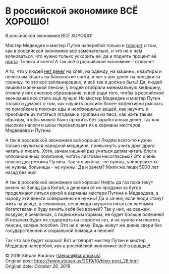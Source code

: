 # В российской экономике ВСЁ ХОРОШО!

В российской экономике ВСЁ ХОРОШО!

Мистер Медведев и мистер Путин наперебой только и [говорят](https://www.rosbalt.ru/like/2019/10/21/1808926.html) о том, как в российской экономике всё замечательно, и что не о чем волноваться, что нужно только ускорить её, да и поднять процент её [роста](https://rg.ru/2019/10/28/medvedev-poruchil-uskorit-rost-rossijskoj-ekonomiki.html). Только и всего! А так всё в российской экономике - отлично!

А то, что у людей [нет денег](https://www.svoboda.org/a/30904961.html) на хлеб, на одежду, на машины, квартиры и нечего им класть на банковские счета, и нет у них денег на поездки за границу, то это всё запланировано, и всё так и должно быть! Да, людей лишили маленькой пенсии, у людей отобрали минимальную медицину, отняли у них сносное образование, и всё ради того, чтобы в российской экономике всё стало ещё лучше! Но мистер Медведев и мистер Путин только и думают о том, как научить россиян более эффективно рыскать по помойкам в поисках еды и необходимых вещей, как научить и приобщить их питаться ягодами и грибами из леса, как жить таким образом, чтобы можно было прожить без заработанных денег, так как высокие налоги и цены перенаправят их в карманы мистеров Медведева и Путина.

А так в российской экономике всё хорошо! Людям всего-то нужно только научиться народной медицине, привыкнуть учить друг друга читать и писать. Хотя, зачем лишний раз учиться детям читать блоги оппозиционных политиков, читать листовки несогласных? Это очень опасно для режима Путина. Так что школы - не нужны, университеты - не нужны, больницы - не нужны. Да и зачем? Жили же люди 5000 лет назад без них!

А так в российской экономике всё хорошо! Нефть да газ пока текут рекою на Запад да в Китай, а денежки от их продажи за бугор продолжают литься рекой в карманы мистера Путина и Медведева, а народу эти деньги совершенно не нужны! Да и зачем, если люди станут жить на улице, в землянках, если люди научатся питаться лесными богатствами и буду лечить себя без врачей? Так у них, на свежем воздухе, в землянках, с подножным кормом, не будет больше болезней! И незачем будет их содержать на старости лет, и не нужно им платить пенсии, всякие пособия. Это ни к чему! Ведь живут же дикие звери без государственной и социальной помощи и пенсий!

Так что всё будет хорошо! Вот и говорят мистер Путин и мистер Медведев наперебой, как в российской экономике всё в [порядке](https://www.vedomosti.ru/economics/articles/2019/10/08/813068-20-let-stagnatsii)!

&copy; 2019 Stepan Baranov (stepan@baranov.us) <br />
Original post: https://www.stepan.us/2019/10/blog-post_28.html <br />
Original date: *October 28, 2019*